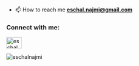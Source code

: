 - 📫 How to reach me **eschal.najmi@gmail.com**

<h3 align="left">Connect with me:</h3>
<p align="left">
<a href="https://linkedin.com/in/eschal najmi" target="blank"><img align="center" src="https://raw.githubusercontent.com/rahuldkjain/github-profile-readme-generator/master/src/images/icons/Social/linked-in-alt.svg" alt="eschal najmi" height="30" width="40" /></a>
</p>

<p><img align="left" src="https://github-readme-stats.vercel.app/api/top-langs?username=eschalnajmi&show_icons=true&locale=en&layout=compact" alt="eschalnajmi" /></p>


